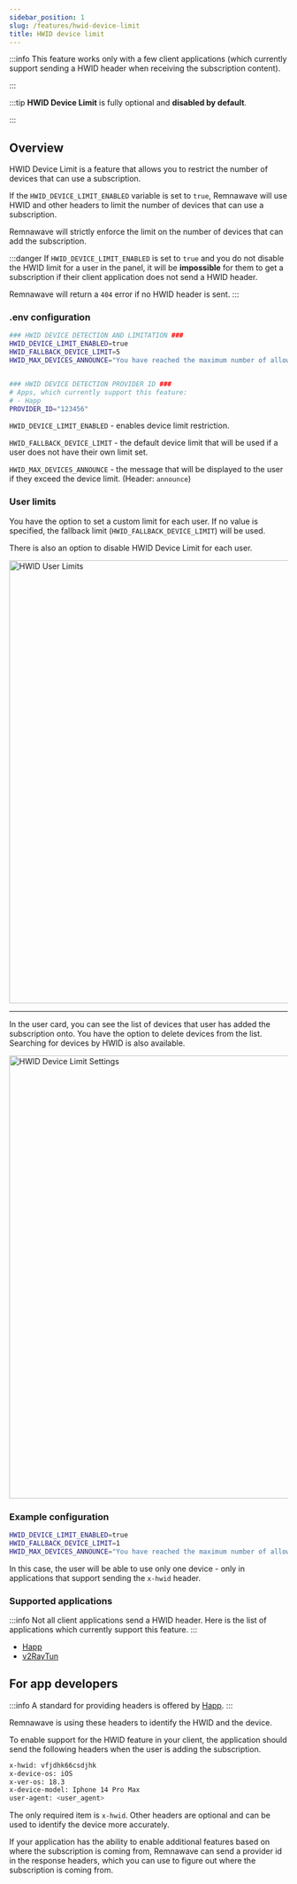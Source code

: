```yaml
---
sidebar_position: 1
slug: /features/hwid-device-limit
title: HWID device limit
---
```


:::info
This feature works only with a few client applications (which currently support sending a HWID header when receiving the subscription content).

:::

:::tip
**HWID Device Limit** is fully optional and **disabled by default**.

:::

## Overview

HWID Device Limit is a feature that allows you to restrict the number of devices that can use a subscription.

If the `HWID_DEVICE_LIMIT_ENABLED` variable is set to `true`,
Remnawave will use HWID and other headers to limit the number of devices that can use a subscription.

Remnawave will strictly enforce the limit on the number of devices that can add the subscription.

:::danger
If `HWID_DEVICE_LIMIT_ENABLED` is set to `true` and you do not disable the HWID limit for a user in the panel, it will be **impossible** for them to get a subscription if their client application does not send a HWID header.

Remnawave will return a `404` error if no HWID header is sent.
:::

### .env configuration

```bash title=".env configuration"
### HWID DEVICE DETECTION AND LIMITATION ###
HWID_DEVICE_LIMIT_ENABLED=true
HWID_FALLBACK_DEVICE_LIMIT=5
HWID_MAX_DEVICES_ANNOUNCE="You have reached the maximum number of allowed devices for your subscription."


### HWID DEVICE DETECTION PROVIDER ID ###
# Apps, which currently support this feature:
# - Happ
PROVIDER_ID="123456"
```

`HWID_DEVICE_LIMIT_ENABLED` - enables device limit restriction.

`HWID_FALLBACK_DEVICE_LIMIT` - the default device limit that will be used if a user does not have their own limit set.

`HWID_MAX_DEVICES_ANNOUNCE` - the message that will be displayed to the user if they exceed the device limit. (Header: `announce`)

### User limits

You have the option to set a custom limit for each user. If no value is specified, the fallback limit (`HWID_FALLBACK_DEVICE_LIMIT`) will be used.

There is also an option to disable HWID Device Limit for each user.

<div style={{ display: 'flex', justifyContent: 'center' }}>
  <img src="/features/hwid-device-limit/hwid-user-limits.webp" alt="HWID User Limits" width="800" />
</div>

---

In the user card, you can see the list of devices that user has added the subscription onto. You have the option to delete devices from the list. Searching for devices by HWID is also available.

<div style={{ display: 'flex', justifyContent: 'center' }}>
  <img src="/features/hwid-device-limit/hwid-user-devices-list.webp" alt="HWID Device Limit Settings" width="800" />
</div>

### Example configuration

```bash title="Example configuration"
HWID_DEVICE_LIMIT_ENABLED=true
HWID_FALLBACK_DEVICE_LIMIT=1
HWID_MAX_DEVICES_ANNOUNCE="You have reached the maximum number of allowed devices for your subscription."
```

In this case, the user will be able to use only one device - only in applications that support sending the `x-hwid` header.

### Supported applications

:::info
Not all client applications send a HWID header. Here is the list of applications which currently support this feature.
:::

- [Happ](https://happ.su)
- [v2RayTun](https://docs.v2raytun.com/overview/supported-headers)

## For app developers

:::info
A standard for providing headers is offered by [Happ](https://happ.su).
:::

Remnawave is using these headers to identify the HWID and the device.

To enable support for the HWID feature in your client, the application should send the following headers when the user is adding the subscription.

```bash
x-hwid: vfjdhk66csdjhk
x-device-os: iOS
x-ver-os: 18.3
x-device-model: Iphone 14 Pro Max
user-agent: <user_agent>
```

The only required item is `x-hwid`. Other headers are optional and can be used to identify the device more accurately.

If your application has the ability to enable additional features based on where the subscription is coming from, Remnawave can send a provider id in the response headers, which you can use to figure out where the subscription is coming from.
